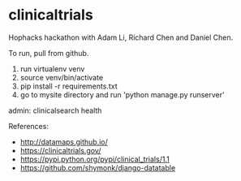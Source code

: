 # clinicaltrials
Hophacks hackathon with Adam Li, Richard Chen and Daniel Chen.

To run, pull from github.
1. run virtualenv venv
2. source venv/bin/activate
3. pip install -r requirements.txt
4. go to mysite directory and run 'python manage.py runserver'

admin:
clinicalsearch
health

References:
* http://datamaps.github.io/
* https://clinicaltrials.gov/
* https://pypi.python.org/pypi/clinical_trials/1.1
* https://github.com/shymonk/django-datatable
